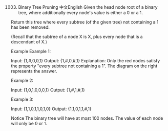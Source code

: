 1003. Binary Tree Pruning
中文English
Given the head node root of a binary tree, where additionally every node's value is either a 0 or a 1.

Return this tree where every subtree (of the given tree) not containing a 1 has been removed.

(Recall that the subtree of a node X is X, plus every node that is a descendant of X.)

Example
Example 1:

Input: {1,#,0,0,1}
Output: {1,#,0,#,1}
Explanation: 
  Only the red nodes satisfy the property "every subtree not containing a 1".
  The diagram on the right represents the answer.


Example 2:

Input: {1,0,1,0,0,0,1}
Output: {1,#,1,#,1}


Example 3:

Input: {1,1,0,1,1,0,1,0}
Output: {1,1,0,1,1,#,1}


Notice
The binary tree will have at most 100 nodes.
The value of each node will only be 0 or 1.
